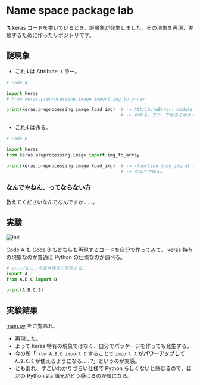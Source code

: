 Name space package lab
===

⚗️ keras コードを書いているとき、謎現象が発生しました。その現象を再現、実験するために作ったリポジトリです。

## 謎現象

- これ↓は Attribute エラー。

```python
# Code A

import keras
# from keras.preprocessing.image import img_to_array

print(keras.preprocessing.image.load_img)  # -> AttributeError: module 'keras' has no attribute 'preprocessing'
                                           # -> わかる。エラーではあるがよくあるやつ。
```

- これ↓は通る。

```python
# Code B

import keras
from keras.preprocessing.image import img_to_array

print(keras.preprocessing.image.load_img)  # -> <function load_img at 0x15c0cb5e0>
                                           # -> なんでやねん。
```

### なんでやねん、ってならない方

教えてくださいなんでなんですか……。

## 実験

![init](https://user-images.githubusercontent.com/28250432/124377464-0424aa80-dce7-11eb-83f9-f53d1c1ecc30.png)

Code A も Code B もどちらも再現するコードを自分で作ってみて、 keras 特有の現象なのか普通に Python の仕様なのか調べる。

```python
# シンプルにこう置き換えて再現する。
import A
from A.B.C import D

print(A.B.C.E)
```

## 実験結果

[main.py](main.py) をご覧あれ。

- 再現した。
- よって keras 特有の現象ではなく、自分でパッケージを作っても発生する。
- 今の所「`from A.B.C import D` することで `import A` が**パワーアップして** `A.B.C.E` が使えるようになる……?」というのが実感。
- ともあれ、すごいわかりづらい仕様で Python らしくないと感じるので、ほかの Pythonista 諸兄がどう感じるのか気になる。
